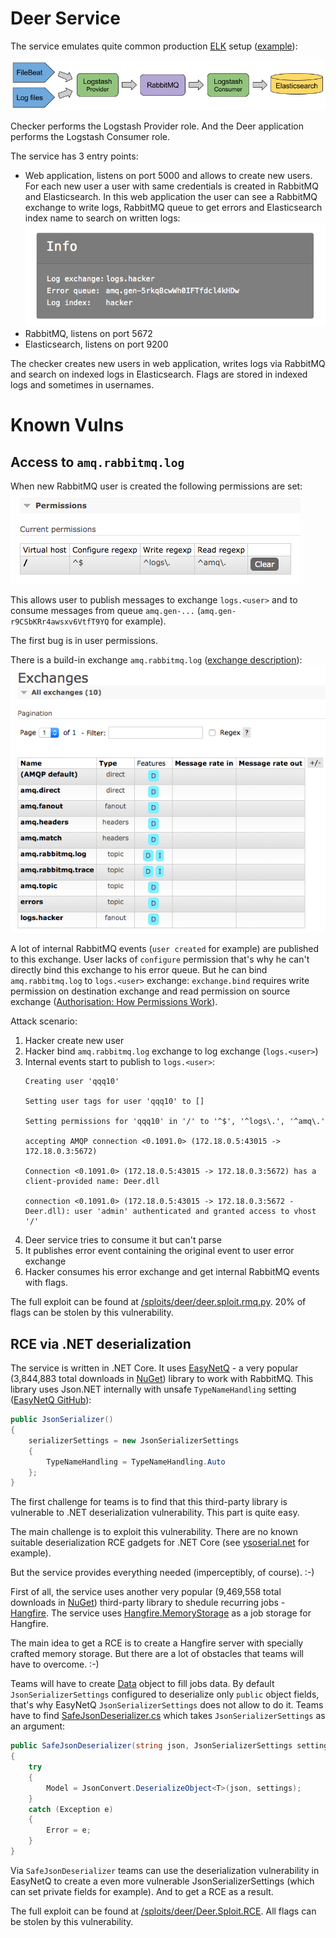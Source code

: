 # Deer Service

The service emulates quite common production [ELK](https://www.elastic.co/what-is/elk-stack) setup ([example](https://medium.com/@anderskmadsen/elk-and-rabbitmq-in-docker-44c6fd501015)):

![Logstash + RabbitMQ + Elasticsearch](logstash_rabbitmq_elasticsearch.png)

Checker performs the Logstash Provider role. And the Deer application performs the Logstash Consumer role.

The service has 3 entry points:

* Web application, listens on port 5000 and allows to create new users. For each new user a user with same credentials is created in RabbitMQ and Elasticsearch. In this web application the user can see a RabbitMQ exchange to write logs, RabbitMQ queue to get errors and Elasticsearch index name to search on written logs:
  ![Deer app home page](deer-app-home-page.png)
* RabbitMQ, listens on port 5672
* Elasticsearch, listens on port 9200

The checker creates new users in web application, writes logs via RabbitMQ and search on indexed logs in Elasticsearch. Flags are stored in indexed logs and sometimes in usernames.

# Known Vulns

## Access to `amq.rabbitmq.log`

When new RabbitMQ user is created the following permissions are set:
![RabbitMQ user permissions](rabbitmq-user.permissions.png)

This allows user to publish messages to exchange `logs.<user>` and to consume messages from queue `amq.gen-...` (`amq.gen-r9CSbKRr4awsxv6VtfT9YQ` for example).

The first bug is in user permissions.

There is a build-in exchange `amq.rabbitmq.log` ([exchange description](https://www.rabbitmq.com/event-exchange.html)):
![RabbitMQ exchanges](rabbitmq-exchanges.png)

A lot of internal RabbitMQ events (`user created` for example) are published to this exchange. User lacks of `configure` permission that's why he can't directly bind this exchange to his error queue. But he can bind `amq.rabbitmq.log` to `logs.<user>` exchange: `exchange.bind` requires write permission on destination exchange and read permission on source exchange ([Authorisation: How Permissions Work](https://www.rabbitmq.com/access-control.html#authorisation)).

Attack scenario:
1. Hacker create new user
2. Hacker bind `amq.rabbitmq.log` exchange to log exchange (`logs.<user>`)
3. Internal events start to publish to `logs.<user>`:
   ```
   Creating user 'qqq10'

   Setting user tags for user 'qqq10' to []

   Setting permissions for 'qqq10' in '/' to '^$', '^logs\.', '^amq\.'

   accepting AMQP connection <0.1091.0> (172.18.0.5:43015 -> 172.18.0.3:5672)

   Connection <0.1091.0> (172.18.0.5:43015 -> 172.18.0.3:5672) has a client-provided name: Deer.dll

   connection <0.1091.0> (172.18.0.5:43015 -> 172.18.0.3:5672 - Deer.dll): user 'admin' authenticated and granted access to vhost '/'
   ```
4. Deer service tries to consume it but can't parse
5. It publishes error event containing the original event to user error exchange
6. Hacker consumes his error exchange and get internal RabbitMQ events with flags.

The full exploit can be found at [/sploits/deer/deer.sploit.rmq.py](../../sploits/deer/deer.sploit.rmq.py). 20% of flags can be stolen by this vulnerability.

## RCE via .NET deserialization

The service is written in .NET Core. It uses [EasyNetQ](http://easynetq.com/) - a very popular (3,844,883 total downloads in [NuGet](https://www.nuget.org/packages/EasyNetQ/)) library to work with RabbitMQ. This library uses Json.NET internally with unsafe `TypeNameHandling` setting ([EasyNetQ GitHub](https://github.com/EasyNetQ/EasyNetQ/blob/88c12ea70074e5693e38e21a0a92d2d9a344ddf4/Source/EasyNetQ/JsonSerializer.cs#L15)):
```csharp
public JsonSerializer()
{
    serializerSettings = new JsonSerializerSettings
    {
        TypeNameHandling = TypeNameHandling.Auto
    };
}
```

The first challenge for teams is to find that this third-party library is vulnerable to .NET deserialization vulnerability. This part is quite easy.

The main challenge is to exploit this vulnerability. There are no known suitable deserialization RCE gadgets for .NET Core (see [ysoserial.net](https://github.com/pwntester/ysoserial.net) for example).

But the service provides everything needed (imperceptibly, of course). :-)

First of all, the service uses another very popular (9,469,558 total downloads in [NuGet](https://www.nuget.org/packages/Hangfire.Core/)) third-party library to shedule recurring jobs - [Hangfire](https://www.hangfire.io/). The service uses [Hangfire.MemoryStorage](https://github.com/perrich/Hangfire.MemoryStorage) as a job storage for Hangfire.

The main idea to get a RCE is to create a Hangfire server with specially crafted memory storage. But there are a lot of obstacles that teams will have to overcome. :-)

Teams will have to create [Data](https://github.com/perrich/Hangfire.MemoryStorage/blob/05984ae16685e1f4483858edecfed98f2c9deb54/src/Hangfire.MemoryStorage/Database/Data.cs#L10) object to fill jobs data. By default `JsonSerializerSettings` configured to deserialize only `public` object fields, that's why EasyNetQ `JsonSerializerSettings` does not allow to do it. Teams have to find [SafeJsonDeserializer.cs](../../services/deer/src/Deer/Models/Elasticsearch/SafeJsonDeserializer.cs) which takes `JsonSerializerSettings` as an argument:
```csharp
public SafeJsonDeserializer(string json, JsonSerializerSettings settings)
{
    try
    {
        Model = JsonConvert.DeserializeObject<T>(json, settings);
    }
    catch (Exception e)
    {
        Error = e;
    }
}
```

Via `SafeJsonDeserializer` teams can use the deserialization vulnerability in EasyNetQ to create a even more vulnerable JsonSerializerSettings (which can set private fields for example). And to get a RCE as a result.

The full exploit can be found at [/sploits/deer/Deer.Sploit.RCE](../../sploits/deer/Deer.Sploit.RCE/Program.cs). All flags can be stolen by this vulnerability.
